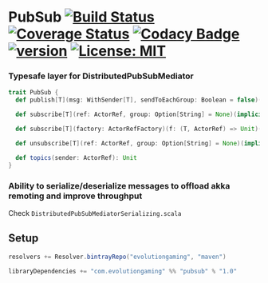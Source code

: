 # PubSub [![Build Status](https://travis-ci.org/evolution-gaming/pubsub.svg)](https://travis-ci.org/evolution-gaming/pubsub) [![Coverage Status](https://coveralls.io/repos/evolution-gaming/pubsub/badge.svg)](https://coveralls.io/r/evolution-gaming/pubsub) [![Codacy Badge](https://api.codacy.com/project/badge/Grade/5c1e3dc82255463f82583a3fa69fd56f)](https://www.codacy.com/app/evolution-gaming/pubsub?utm_source=github.com&amp;utm_medium=referral&amp;utm_content=evolution-gaming/pubsub&amp;utm_campaign=Badge_Grade) [![version](https://api.bintray.com/packages/evolutiongaming/maven/pubsub/images/download.svg)](https://bintray.com/evolutiongaming/maven/pubsub/_latestVersion) [![License: MIT](https://img.shields.io/badge/License-MIT-yellowgreen.svg)](https://opensource.org/licenses/MIT)


### Typesafe layer for DistributedPubSubMediator

```scala
trait PubSub {
  def publish[T](msg: WithSender[T], sendToEachGroup: Boolean = false)(implicit topic: Topic[T]): Unit

  def subscribe[T](ref: ActorRef, group: Option[String] = None)(implicit topic: Topic[T]): Unsubscribe

  def subscribe[T](factory: ActorRefFactory)(f: (T, ActorRef) => Unit)(implicit topic: Topic[T]): Unsubscribe

  def unsubscribe[T](ref: ActorRef, group: Option[String] = None)(implicit topic: Topic[T]): Unit

  def topics(sender: ActorRef): Unit
}
```

### Ability to serialize/deserialize messages to offload akka remoting and improve throughput

Check `DistributedPubSubMediatorSerializing.scala`


## Setup

```scala
resolvers += Resolver.bintrayRepo("evolutiongaming", "maven")

libraryDependencies += "com.evolutiongaming" %% "pubsub" % "1.0"
```
